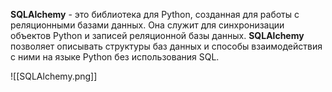 **SQLAlchemy** - это библиотека для Python, созданная для работы с реляционными базами данных. Она служит для синхронизации объектов Python и записей реляционной базы данных. **SQLAlchemy** позволяет описывать структуры баз данных и способы взаимодействия с ними на языке Python без использования SQL.

![[SQLAlchemy.png]]